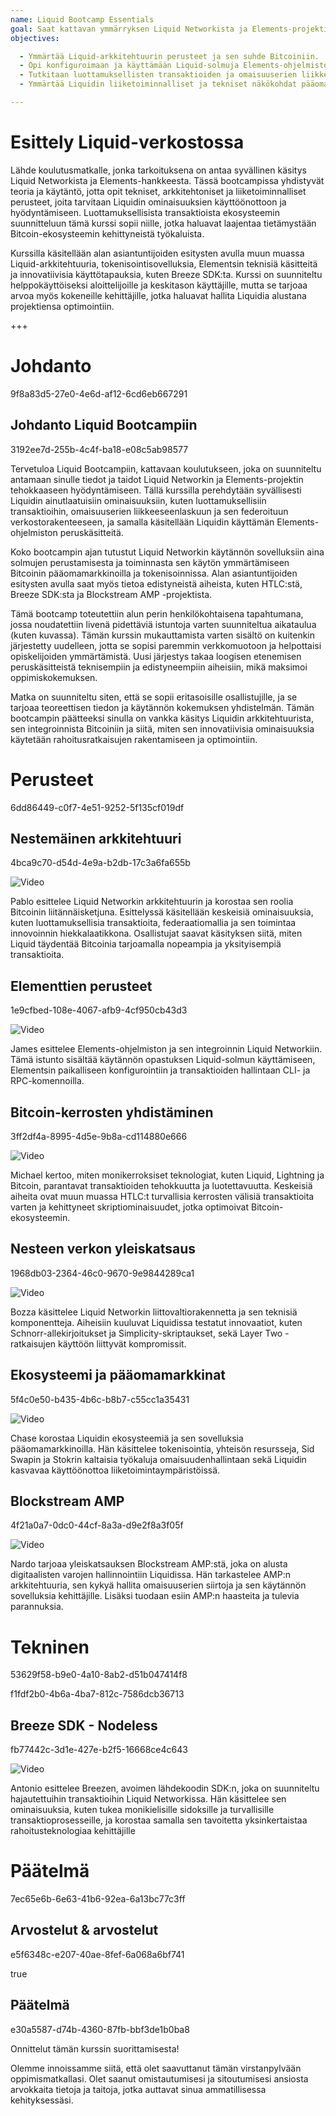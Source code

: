 ```yaml
---
name: Liquid Bootcamp Essentials
goal: Saat kattavan ymmärryksen Liquid Networkista ja Elements-projektista ja opit toteuttamaan kehittyneitä ratkaisuja luottamuksellisten transaktioiden, tokenisoinnin ja hajautetun verkkoarkkitehtuurin alalla.
objectives: 

  - Ymmärtää Liquid-arkkitehtuurin perusteet ja sen suhde Bitcoiniin.
  - Opi konfiguroimaan ja käyttämään Liquid-solmuja Elements-ohjelmiston avulla.
  - Tutkitaan luottamuksellisten transaktioiden ja omaisuuserien liikkeeseenlaskun käyttöä Liquid Networkissa.
  - Ymmärtää Liquidin liiketoiminnalliset ja tekniset näkökohdat pääomamarkkinasovelluksia varten.

---
```

# Esittely Liquid-verkostossa

Lähde koulutusmatkalle, jonka tarkoituksena on antaa syvällinen käsitys Liquid Networkista ja Elements-hankkeesta. Tässä bootcampissa yhdistyvät teoria ja käytäntö, jotta opit tekniset, arkkitehtoniset ja liiketoiminnalliset perusteet, joita tarvitaan Liquidin ominaisuuksien käyttöönottoon ja hyödyntämiseen. Luottamuksellisista transaktioista ekosysteemin suunnitteluun tämä kurssi sopii niille, jotka haluavat laajentaa tietämystään Bitcoin-ekosysteemin kehittyneistä työkaluista.

Kurssilla käsitellään alan asiantuntijoiden esitysten avulla muun muassa Liquid-arkkitehtuuria, tokenisointisovelluksia, Elementsin teknisiä käsitteitä ja innovatiivisia käyttötapauksia, kuten Breeze SDK:ta. Kurssi on suunniteltu helppokäyttöiseksi aloittelijoille ja keskitason käyttäjille, mutta se tarjoaa arvoa myös kokeneille kehittäjille, jotka haluavat hallita Liquidia alustana projektiensa optimointiin.

+++
# Johdanto

<partId>9f8a83d5-27e0-4e6d-af12-6cd6eb667291</partId>

## Johdanto Liquid Bootcampiin

<chapterId>3192ee7d-255b-4c4f-ba18-e08c5ab98577</chapterId>

Tervetuloa Liquid Bootcampiin, kattavaan koulutukseen, joka on suunniteltu antamaan sinulle tiedot ja taidot Liquid Networkin ja Elements-projektin tehokkaaseen hyödyntämiseen. Tällä kurssilla perehdytään syvällisesti Liquidin ainutlaatuisiin ominaisuuksiin, kuten luottamuksellisiin transaktioihin, omaisuuserien liikkeeseenlaskuun ja sen federoituun verkostorakenteeseen, ja samalla käsitellään Liquidin käyttämän Elements-ohjelmiston peruskäsitteitä.

Koko bootcampin ajan tutustut Liquid Networkin käytännön sovelluksiin aina solmujen perustamisesta ja toiminnasta sen käytön ymmärtämiseen Bitcoinin pääomamarkkinoilla ja tokenisoinnissa. Alan asiantuntijoiden esitysten avulla saat myös tietoa edistyneistä aiheista, kuten HTLC:stä, Breeze SDK:sta ja Blockstream AMP -projektista.

Tämä bootcamp toteutettiin alun perin henkilökohtaisena tapahtumana, jossa noudatettiin livenä pidettäviä istuntoja varten suunniteltua aikataulua (kuten kuvassa). Tämän kurssin mukauttamista varten sisältö on kuitenkin järjestetty uudelleen, jotta se sopisi paremmin verkkomuotoon ja helpottaisi opiskelijoiden ymmärtämistä. Uusi järjestys takaa loogisen etenemisen peruskäsitteistä teknisempiin ja edistyneempiin aiheisiin, mikä maksimoi oppimiskokemuksen.

Matka on suunniteltu siten, että se sopii eritasoisille osallistujille, ja se tarjoaa teoreettisen tiedon ja käytännön kokemuksen yhdistelmän. Tämän bootcampin päätteeksi sinulla on vankka käsitys Liquidin arkkitehtuurista, sen integroinnista Bitcoiniin ja siitä, miten sen innovatiivisia ominaisuuksia käytetään rahoitusratkaisujen rakentamiseen ja optimointiin.

# Perusteet

<partId>6dd86449-c0f7-4e51-9252-5f135cf019df</partId>

## Nestemäinen arkkitehtuuri

<chapterId>4bca9c70-d54d-4e9a-b2db-17c3a6fa655b</chapterId>

![Video](https://youtu.be/QCyWXVWkcAM)

Pablo esittelee Liquid Networkin arkkitehtuurin ja korostaa sen roolia Bitcoinin liitännäisketjuna. Esittelyssä käsitellään keskeisiä ominaisuuksia, kuten luottamuksellisia transaktioita, federaatiomallia ja sen toimintaa innovoinnin hiekkalaatikkona. Osallistujat saavat käsityksen siitä, miten Liquid täydentää Bitcoinia tarjoamalla nopeampia ja yksityisempiä transaktioita.

## Elementtien perusteet

<chapterId>1e9cfbed-108e-4067-afb9-4cf950cb43d3</chapterId>

![Video](https://youtu.be/9Yu0dPAJSek)

James esittelee Elements-ohjelmiston ja sen integroinnin Liquid Networkiin. Tämä istunto sisältää käytännön opastuksen Liquid-solmun käyttämiseen, Elementsin paikalliseen konfigurointiin ja transaktioiden hallintaan CLI- ja RPC-komennoilla.

## Bitcoin-kerrosten yhdistäminen

<chapterId>3ff2df4a-8995-4d5e-9b8a-cd114880e666</chapterId>

![Video](https://youtu.be/zFvv0bn4ZWY)

Michael kertoo, miten monikerroksiset teknologiat, kuten Liquid, Lightning ja Bitcoin, parantavat transaktioiden tehokkuutta ja luotettavuutta. Keskeisiä aiheita ovat muun muassa HTLC:t turvallisia kerrosten välisiä transaktioita varten ja kehittyneet skriptiominaisuudet, jotka optimoivat Bitcoin-ekosysteemin.

## Nesteen verkon yleiskatsaus

<chapterId>1968db03-2364-46c0-9670-9e9844289ca1</chapterId>

![Video](https://youtu.be/6wNeHQBlhA4)

Bozza käsittelee Liquid Networkin liittovaltiorakennetta ja sen teknisiä komponentteja. Aiheisiin kuuluvat Liquidissa testatut innovaatiot, kuten Schnorr-allekirjoitukset ja Simplicity-skriptaukset, sekä Layer Two -ratkaisujen käyttöön liittyvät kompromissit.

## Ekosysteemi ja pääomamarkkinat

<chapterId>5f4c0e50-b435-4b6c-b8b7-c55cc1a35431</chapterId>

![Video](https://youtu.be/IAdOxZyx7-Y)

Chase korostaa Liquidin ekosysteemiä ja sen sovelluksia pääomamarkkinoilla. Hän käsittelee tokenisointia, yhteisön resursseja, Sid Swapin ja Stokrin kaltaisia työkaluja omaisuudenhallintaan sekä Liquidin kasvavaa käyttöönottoa liiketoimintaympäristöissä.

## Blockstream AMP

<chapterId>4f21a0a7-0dc0-44cf-8a3a-d9e2f8a3f05f</chapterId>

![Video](https://youtu.be/AnMiD9amSUg)

Nardo tarjoaa yleiskatsauksen Blockstream AMP:stä, joka on alusta digitaalisten varojen hallinnointiin Liquidissa. Hän tarkastelee AMP:n arkkitehtuuria, sen kykyä hallita omaisuuserien siirtoja ja sen käytännön sovelluksia kehittäjille. Lisäksi tuodaan esiin AMP:n haasteita ja tulevia parannuksia.

# Tekninen

<partId>53629f58-b9e0-4a10-8ab2-d51b047414f8</partId>

<chapterId>f1fdf2b0-4b6a-4ba7-812c-7586dcb36713</chapterId>

## Breeze SDK - Nodeless

<chapterId>fb77442c-3d1e-427e-b2f5-16668ce4c643</chapterId>

![Video](https://youtu.be/ucc3a-udbgo)

Antonio esittelee Breezen, avoimen lähdekoodin SDK:n, joka on suunniteltu hajautettuihin transaktioihin Liquid Networkissa. Hän käsittelee sen ominaisuuksia, kuten tukea monikielisille sidoksille ja turvallisille transaktioprosesseille, ja korostaa samalla sen tavoitetta yksinkertaistaa rahoitusteknologiaa kehittäjille

# Päätelmä

<partId>7ec65e6b-6e63-41b6-92ea-6a13bc77c3ff</partId>

## Arvostelut & arvostelut

<chapterId>e5f6348c-e207-40ae-8fef-6a068a6bf741</chapterId>

<isCourseReview>true</isCourseReview>

## Päätelmä

<chapterId>e30a5587-d74b-4360-87fb-bbf3de1b0ba8</chapterId>

Onnittelut tämän kurssin suorittamisesta!

Olemme innoissamme siitä, että olet saavuttanut tämän virstanpylvään oppimismatkallasi. Olet saanut omistautumisesi ja sitoutumisesi ansiosta arvokkaita tietoja ja taitoja, jotka auttavat sinua ammatillisessa kehityksessäsi.